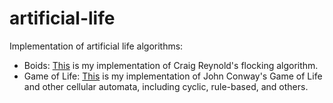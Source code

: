 # artificial-life
Implementation of artificial life algorithms:

* Boids: [This](https://kenchen10.github.io/projects/Boids/index.html) is my implementation of Craig Reynold's flocking algorithm.
* Game of Life: [This](https://kenchen10.github.io/projects/GameOfLife/index.html) is my implementation of John Conway's Game of Life and other cellular automata, including cyclic, rule-based, and others.
